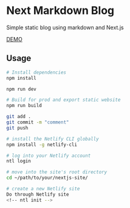 # Next Markdown Blog

Simple static blog using markdown and Next.js

[DEMO](https://next-markdown-blog-drab.vercel.app/)

## Usage

```bash
# Install dependencies
npm install

npm run dev

# Build for prod and export static website
npm run build

git add .
git commit -m "comment"
git push
```

<!-- git remote add origin https://github.com/aaron-san/fincoder-blog.git
git branch -M main
git push -u origin main -->

```bash
# install the Netlify CLI globally
npm install -g netlify-cli

# log into your Netlify account
ntl login

# move into the site's root directory
cd ~/path/to/your/nextjs-site/

# create a new Netlify site
Do through Netlify site
<!-- ntl init -->
```
